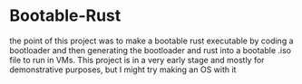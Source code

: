 # Bootable-Rust
the point of this project was to make a bootable rust executable by coding a bootloader and then generating the bootloader and rust into a bootable .iso file to run in VMs.
This project is in a very early stage and mostly for demonstrative purposes, but I might try making an OS with it